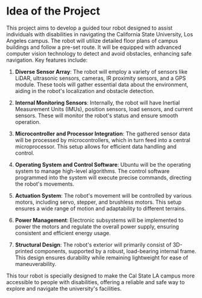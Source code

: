 # Idea of the Project

This project aims to develop a guided tour robot designed to assist individuals with disabilities in navigating the California State University, Los Angeles campus. The robot will utilize detailed floor plans of campus buildings and follow a pre-set route. It will be equipped with advanced computer vision technology to detect and avoid obstacles, enhancing safe navigation. Key features include:

1. **Diverse Sensor Array**: The robot will employ a variety of sensors like LiDAR, ultrasonic sensors, cameras, IR proximity sensors, and a GPS module. These tools will gather essential data about the environment, aiding in the robot's localization and obstacle detection.

2. **Internal Monitoring Sensors**: Internally, the robot will have Inertial Measurement Units (IMUs), position sensors, load sensors, and current sensors. These will monitor the robot's status and ensure smooth operation.

3. **Microcontroller and Processor Integration**: The gathered sensor data will be processed by microcontrollers, which in turn feed into a central microprocessor. This setup allows for efficient data handling and control.

4. **Operating System and Control Software**: Ubuntu will be the operating system to manage high-level algorithms. The control software programmed into the system will execute precise commands, directing the robot's movements.

5. **Actuation System**: The robot's movement will be controlled by various motors, including servo, stepper, and brushless motors. This setup ensures a wide range of motion and adaptability to different terrains.

6. **Power Management**: Electronic subsystems will be implemented to power the motors and regulate the overall power supply, ensuring consistent and efficient energy usage.

7. **Structural Design**: The robot's exterior will primarily consist of 3D-printed components, supported by a robust, load-bearing internal frame. This design ensures durability while remaining lightweight for ease of maneuverability.

This tour robot is specially designed to make the Cal State LA campus more accessible to people with disabilities, offering a reliable and safe way to explore and navigate the university's facilities.

